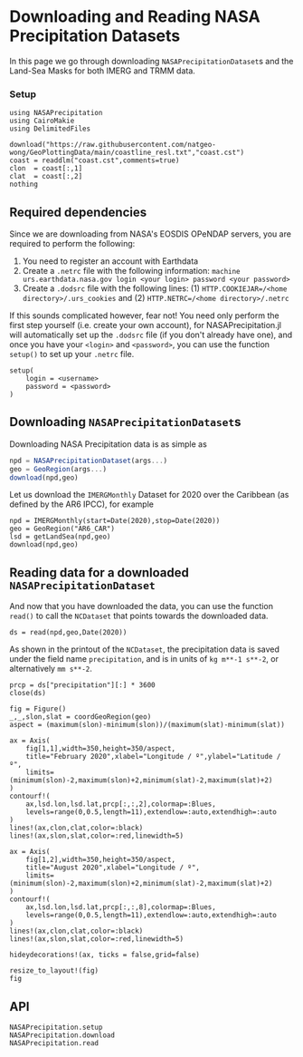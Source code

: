 # Downloading and Reading NASA Precipitation Datasets

In this page we go through downloading `NASAPrecipitationDataset`s and the Land-Sea Masks for both IMERG and TRMM data.


### Setup
```@example download
using NASAPrecipitation
using CairoMakie
using DelimitedFiles

download("https://raw.githubusercontent.com/natgeo-wong/GeoPlottingData/main/coastline_resl.txt","coast.cst")
coast = readdlm("coast.cst",comments=true)
clon  = coast[:,1]
clat  = coast[:,2]
nothing
```

## Required dependencies

Since we are downloading from NASA's EOSDIS OPeNDAP servers, you are required to perform the following:
1. You need to register an account with Earthdata
2. Create a `.netrc` file with the following information: `machine urs.earthdata.nasa.gov login <your login> password <your password>`
3. Create a `.dodsrc` file with the following lines: (1) `HTTP.COOKIEJAR=/<home directory>/.urs_cookies` and (2) `HTTP.NETRC=/<home directory>/.netrc`

If this sounds complicated however, fear not! You need only perform the first step yourself (i.e. create your own account), for NASAPrecipitation.jl will automatically set up the `.dodsrc` file (if you don't already have one), and once you have your `<login>` and `<password>`, you can use the function `setup()` to set up your `.netrc` file.

```
setup(
    login = <username>
    password = <password>
)
```

## Downloading `NASAPrecipitationDataset`s

Downloading NASA Precipitation data is as simple as
```julia
npd = NASAPrecipitationDataset(args...)
geo = GeoRegion(args...)
download(npd,geo)
```

Let us download the `IMERGMonthly` Dataset for 2020 over the Caribbean (as defined by the AR6 IPCC), for example

```@example download
npd = IMERGMonthly(start=Date(2020),stop=Date(2020))
geo = GeoRegion("AR6_CAR")
lsd = getLandSea(npd,geo)
download(npd,geo)
```

## Reading data for a downloaded `NASAPrecipitationDataset`

And now that you have downloaded the data, you can use the function `read()` to call the `NCDataset` that points towards the downloaded data.

```@example download
ds = read(npd,geo,Date(2020))
```

As shown in the printout of the `NCDataset`, the precipitation data is saved under the field name `precipitation`, and is in units of `kg m**-1 s**-2`, or alternatively `mm s**-2`.

```@example download
prcp = ds["precipitation"][:] * 3600
close(ds)

fig = Figure()
_,_,slon,slat = coordGeoRegion(geo)
aspect = (maximum(slon)-minimum(slon))/(maximum(slat)-minimum(slat))

ax = Axis(
    fig[1,1],width=350,height=350/aspect,
    title="February 2020",xlabel="Longitude / º",ylabel="Latitude / º",
    limits=(minimum(slon)-2,maximum(slon)+2,minimum(slat)-2,maximum(slat)+2)
)
contourf!(
    ax,lsd.lon,lsd.lat,prcp[:,:,2],colormap=:Blues,
    levels=range(0,0.5,length=11),extendlow=:auto,extendhigh=:auto
)
lines!(ax,clon,clat,color=:black)
lines!(ax,slon,slat,color=:red,linewidth=5)

ax = Axis(
    fig[1,2],width=350,height=350/aspect,
    title="August 2020",xlabel="Longitude / º",
    limits=(minimum(slon)-2,maximum(slon)+2,minimum(slat)-2,maximum(slat)+2)
)
contourf!(
    ax,lsd.lon,lsd.lat,prcp[:,:,8],colormap=:Blues,
    levels=range(0,0.5,length=11),extendlow=:auto,extendhigh=:auto
)
lines!(ax,clon,clat,color=:black)
lines!(ax,slon,slat,color=:red,linewidth=5)

hideydecorations!(ax, ticks = false,grid=false)

resize_to_layout!(fig)
fig
```

## API

```@docs
NASAPrecipitation.setup
NASAPrecipitation.download
NASAPrecipitation.read
```